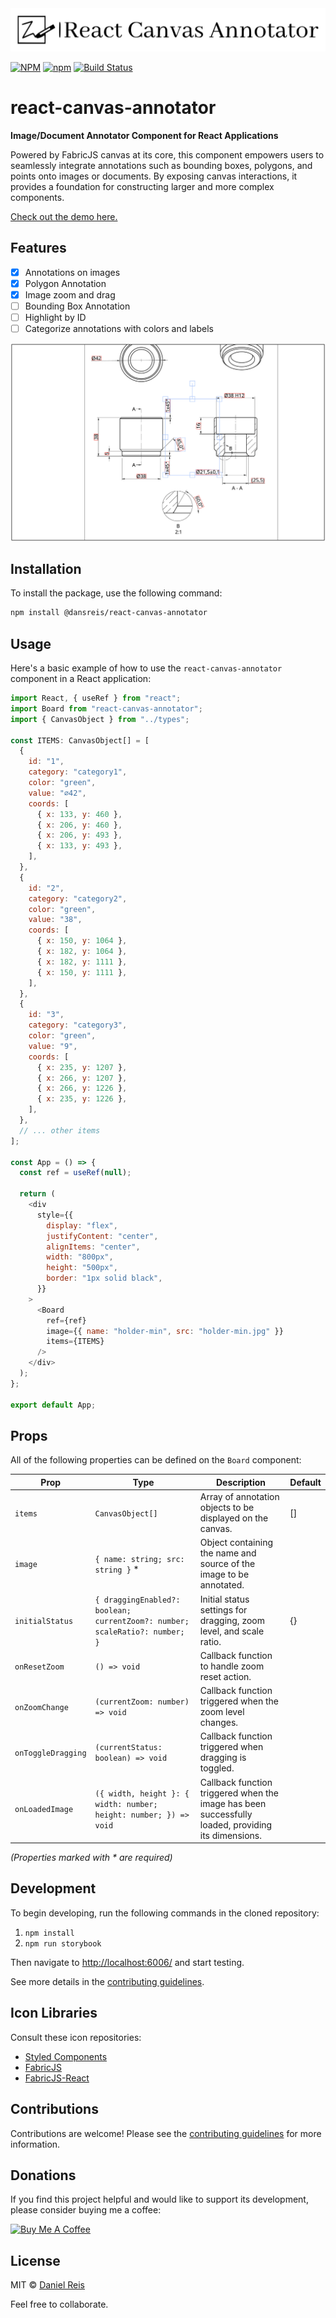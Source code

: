 
<div align="center">
  <img src="./docs/logo.svg" alt="react-canvas-annotator" />
</div>

[![NPM](https://img.shields.io/npm/v/@dansreis/react-canvas-annotator)](https://www.npmjs.com/package/@dansreis/react-canvas-annotator)
[![npm](https://img.shields.io/npm/dm/@dansreis/react-canvas-annotator)](https://www.npmjs.com/package/@dansreis/react-canvas-annotator)
[![Build Status](https://github.com/dansreis/react-canvas-annotator/actions/workflows/main.yml/badge.svg)](https://github.com/dansreis/react-canvas-annotator/actions)

# react-canvas-annotator

**Image/Document Annotator Component for React Applications**

Powered by FabricJS canvas at its core, this component empowers users to seamlessly integrate annotations such as bounding boxes, polygons, and points onto images or documents. By exposing canvas interactions, it provides a foundation for constructing larger and more complex components.

[Check out the demo here.](http://localhost:6006)

## Features

- [X] Annotations on images
- [X] Polygon Annotation
- [X] Image zoom and drag
- [ ] Bounding Box Annotation
- [ ] Highlight by ID
- [ ] Categorize annotations with colors and labels

![Screenshot of Annotator](docs/annotations-board.png)

## Installation

To install the package, use the following command:

```sh
npm install @dansreis/react-canvas-annotator
```

## Usage

Here's a basic example of how to use the `react-canvas-annotator` component in a React application:

```javascript
import React, { useRef } from "react";
import Board from "react-canvas-annotator";
import { CanvasObject } from "../types";

const ITEMS: CanvasObject[] = [
  {
    id: "1",
    category: "category1",
    color: "green",
    value: "⌀42",
    coords: [
      { x: 133, y: 460 },
      { x: 206, y: 460 },
      { x: 206, y: 493 },
      { x: 133, y: 493 },
    ],
  },
  {
    id: "2",
    category: "category2",
    color: "green",
    value: "38",
    coords: [
      { x: 150, y: 1064 },
      { x: 182, y: 1064 },
      { x: 182, y: 1111 },
      { x: 150, y: 1111 },
    ],
  },
  {
    id: "3",
    category: "category3",
    color: "green",
    value: "9",
    coords: [
      { x: 235, y: 1207 },
      { x: 266, y: 1207 },
      { x: 266, y: 1226 },
      { x: 235, y: 1226 },
    ],
  },
  // ... other items
];

const App = () => {
  const ref = useRef(null);

  return (
    <div
      style={{
        display: "flex",
        justifyContent: "center",
        alignItems: "center",
        width: "800px",
        height: "500px",
        border: "1px solid black",
      }}
    >
      <Board
        ref={ref}
        image={{ name: "holder-min", src: "holder-min.jpg" }}
        items={ITEMS}
      />
    </div>
  );
};

export default App;
```

## Props

All of the following properties can be defined on the `Board` component:

| Prop               | Type                                            | Description                                                                                       | Default       |
| ------------------ | ----------------------------------------------- | ------------------------------------------------------------------------------------------------- | ------------- |
| `items`            | `CanvasObject[]`                                | Array of annotation objects to be displayed on the canvas.                                        | []            |
| `image`            | `{ name: string; src: string }` *               | Object containing the name and source of the image to be annotated.                               |               |
| `initialStatus`    | `{ draggingEnabled?: boolean; currentZoom?: number; scaleRatio?: number; }` | Initial status settings for dragging, zoom level, and scale ratio.                                | {}            |
| `onResetZoom`      | `() => void`                                    | Callback function to handle zoom reset action.                                                    |               |
| `onZoomChange`     | `(currentZoom: number) => void`                 | Callback function triggered when the zoom level changes.                                          |               |
| `onToggleDragging` | `(currentStatus: boolean) => void`              | Callback function triggered when dragging is toggled.                                             |               |
| `onLoadedImage`    | `({ width, height }: { width: number; height: number; }) => void` | Callback function triggered when the image has been successfully loaded, providing its dimensions. |               |

*(Properties marked with \* are required)*

## Development

To begin developing, run the following commands in the cloned repository:

1. `npm install`
2. `npm run storybook`

Then navigate to [http://localhost:6006/](http://localhost:6006/) and start testing.

See more details in the [contributing guidelines](https://github.com/dansreis/react-canvas-annotator/blob/main/CONTRIBUTING.md).

## Icon Libraries

Consult these icon repositories:

- [Styled Components](https://material.io/tools/icons/)
- [FabricJS](https://github.com/fabricjs/fabric.js)
- [FabricJS-React](https://github.com/asotog/fabricjs-react)

## Contributions

Contributions are welcome! Please see the [contributing guidelines](https://github.com/dansreis/react-canvas-annotator/blob/main/CONTRIBUTING.md) for more information.

## Donations

If you find this project helpful and would like to support its development, please consider buying me a coffee:

<a href="https://www.buymeacoffee.com/dansreis" target="_blank"><img src="https://cdn.buymeacoffee.com/buttons/v2/default-yellow.png" alt="Buy Me A Coffee" style="height: 60px !important;width: 217px !important;" ></a>

## License

MIT © [Daniel Reis](https://github.com/dansreis)

Feel free to collaborate.
